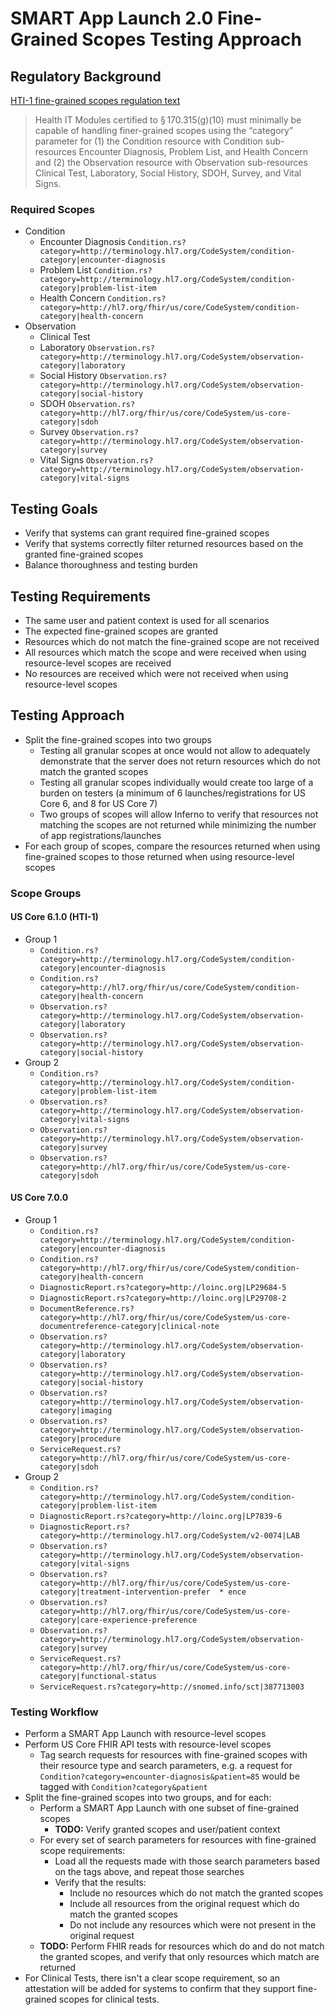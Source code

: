 # SMART App Launch 2.0 Fine-Grained Scopes Testing Approach

## Regulatory Background

[HTI-1 fine-grained scopes regulation
text](https://www.federalregister.gov/d/2023-28857/p-1245)

> Health IT Modules certified to § 170.315(g)(10) must minimally be capable of
  handling finer-grained scopes using the “category” parameter for (1) the
  Condition resource with Condition sub-resources Encounter Diagnosis, Problem
  List, and Health Concern and (2) the Observation resource with Observation
  sub-resources Clinical Test, Laboratory, Social History, SDOH, Survey, and
  Vital Signs.

### Required Scopes

* Condition
  * Encounter Diagnosis
    `Condition.rs?category=http://terminology.hl7.org/CodeSystem/condition-category|encounter-diagnosis`
  * Problem List
    `Condition.rs?category=http://terminology.hl7.org/CodeSystem/condition-category|problem-list-item`
  * Health Concern
    `Condition.rs?category=http://hl7.org/fhir/us/core/CodeSystem/condition-category|health-concern`
* Observation
  * Clinical Test
  * Laboratory
    `Observation.rs?category=http://terminology.hl7.org/CodeSystem/observation-category|laboratory`
  * Social History
    `Observation.rs?category=http://terminology.hl7.org/CodeSystem/observation-category|social-history`
  * SDOH
    `Observation.rs?category=http://hl7.org/fhir/us/core/CodeSystem/us-core-category|sdoh`
  * Survey
    `Observation.rs?category=http://terminology.hl7.org/CodeSystem/observation-category|survey`
  * Vital Signs
    `Observation.rs?category=http://terminology.hl7.org/CodeSystem/observation-category|vital-signs`

## Testing Goals

* Verify that systems can grant required fine-grained scopes
* Verify that systems correctly filter returned resources based on the granted
  fine-grained scopes
* Balance thoroughness and testing burden
  
## Testing Requirements

* The same user and patient context is used for all scenarios
* The expected fine-grained scopes are granted
* Resources which do not match the fine-grained scope are not received
* All resources which match the scope and were received when using
  resource-level scopes are received
* No resources are received which were not received when using resource-level
  scopes

## Testing Approach

* Split the fine-grained scopes into two groups
  * Testing all granular scopes at once would not allow to adequately
    demonstrate that the server does not return resources which do not match the
    granted scopes
  * Testing all granular scopes individually would create too large of a burden
    on testers (a minimum of 6 launches/registrations for US Core 6, and 8 for
    US Core 7)
  * Two groups of scopes will allow Inferno to verify that resources not
    matching the scopes are not returned while minimizing the number of app
    registrations/launches
* For each group of scopes, compare the resources returned when using
  fine-grained scopes to those returned when using resource-level scopes

### Scope Groups

#### US Core 6.1.0 (HTI-1)

* Group 1
  * `Condition.rs?category=http://terminology.hl7.org/CodeSystem/condition-category|encounter-diagnosis`
  * `Condition.rs?category=http://hl7.org/fhir/us/core/CodeSystem/condition-category|health-concern`
  * `Observation.rs?category=http://terminology.hl7.org/CodeSystem/observation-category|laboratory`
  * `Observation.rs?category=http://terminology.hl7.org/CodeSystem/observation-category|social-history`
* Group 2
  * `Condition.rs?category=http://terminology.hl7.org/CodeSystem/condition-category|problem-list-item`
  * `Observation.rs?category=http://terminology.hl7.org/CodeSystem/observation-category|vital-signs`
  * `Observation.rs?category=http://terminology.hl7.org/CodeSystem/observation-category|survey`
  * `Observation.rs?category=http://hl7.org/fhir/us/core/CodeSystem/us-core-category|sdoh`

#### US Core 7.0.0

* Group 1
  * `Condition.rs?category=http://terminology.hl7.org/CodeSystem/condition-category|encounter-diagnosis`
  * `Condition.rs?category=http://hl7.org/fhir/us/core/CodeSystem/condition-category|health-concern`
  * `DiagnosticReport.rs?category=http://loinc.org|LP29684-5`
  * `DiagnosticReport.rs?category=http://loinc.org|LP29708-2`
  * `DocumentReference.rs?category=http://hl7.org/fhir/us/core/CodeSystem/us-core-documentreference-category|clinical-note`
  * `Observation.rs?category=http://terminology.hl7.org/CodeSystem/observation-category|laboratory`
  * `Observation.rs?category=http://terminology.hl7.org/CodeSystem/observation-category|social-history`
  * `Observation.rs?category=http://terminology.hl7.org/CodeSystem/observation-category|imaging`
  * `Observation.rs?category=http://terminology.hl7.org/CodeSystem/observation-category|procedure`
  * `ServiceRequest.rs?category=http://hl7.org/fhir/us/core/CodeSystem/us-core-category|sdoh`
* Group 2
  * `Condition.rs?category=http://terminology.hl7.org/CodeSystem/condition-category|problem-list-item`
  * `DiagnosticReport.rs?category=http://loinc.org|LP7839-6`
  * `DiagnosticReport.rs?category=http://terminology.hl7.org/CodeSystem/v2-0074|LAB`
  * `Observation.rs?category=http://terminology.hl7.org/CodeSystem/observation-category|vital-signs`
  * `Observation.rs?category=http://hl7.org/fhir/us/core/CodeSystem/us-core-category|treatment-intervention-prefer  * ence`
  * `Observation.rs?category=http://hl7.org/fhir/us/core/CodeSystem/us-core-category|care-experience-preference`
  * `Observation.rs?category=http://terminology.hl7.org/CodeSystem/observation-category|survey`
  * `ServiceRequest.rs?category=http://hl7.org/fhir/us/core/CodeSystem/us-core-category|functional-status`
  * `ServiceRequest.rs?category=http://snomed.info/sct|387713003`

### Testing Workflow
* Perform a SMART App Launch with resource-level scopes
* Perform US Core FHIR API tests with resource-level scopes
  * Tag search requests for resources with fine-grained scopes with their
    resource type and search parameters, e.g. a request for
    `Condition?category=encounter-diagnosis&patient=85` would be tagged with
    `Condition?category&patient`
* Split the fine-grained scopes into two groups, and for each:
  * Perform a SMART App Launch with one subset of fine-grained scopes
    * **TODO:** Verify granted scopes and user/patient context 
  * For every set of search parameters for resources with fine-grained scope
    requirements:
    * Load all the requests made with those search parameters based on the tags
      above, and repeat those searches
    * Verify that the results:
      * Include no resources which do not match the granted scopes
      * Include all resources from the original request which do match the
        granted scopes
      * Do not include any resources which were not present in the original
        request
  * **TODO:** Perform FHIR reads for resources which do and do not match the
    granted scopes, and verify that only resources which match are returned
* For Clinical Tests, there isn't a clear scope requirement, so an attestation
  will be added for systems to confirm that they support fine-grained scopes for
  clinical tests.
